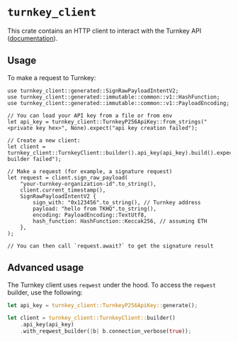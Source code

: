 # `turnkey_client`

This crate contains an HTTP client to interact with the Turnkey API ([documentation](https://docs.turnkey.com/api-reference/overview)).

## Usage

To make a request to Turnkey:

```rust,no_run
use turnkey_client::generated::SignRawPayloadIntentV2;
use turnkey_client::generated::immutable::common::v1::HashFunction;
use turnkey_client::generated::immutable::common::v1::PayloadEncoding;

// You can load your API key from a file or from env
let api_key = turnkey_client::TurnkeyP256ApiKey::from_strings("<private key hex>", None).expect("api key creation failed");

// Create a new client:
let client = turnkey_client::TurnkeyClient::builder().api_key(api_key).build().expect("client builder failed");

// Make a request (for example, a signature request)
let request = client.sign_raw_payload(
    "your-turnkey-organization-id".to_string(),
    client.current_timestamp(),
    SignRawPayloadIntentV2 {
        sign_with: "0x123456".to_string(), // Turnkey address
        payload: "hello from TKHQ".to_string(),
        encoding: PayloadEncoding::TextUtf8,
        hash_function: HashFunction::Keccak256, // assuming ETH
    },
);

// You can then call `request.await?` to get the signature result
```

## Advanced usage

The Turnkey client uses `reqwest` under the hood. To access the `reqwest` builder, use the following:
```rust
let api_key = turnkey_client::TurnkeyP256ApiKey::generate();

let client = turnkey_client::TurnkeyClient::builder()
    .api_key(api_key)
    .with_reqwest_builder(|b| b.connection_verbose(true));
```
